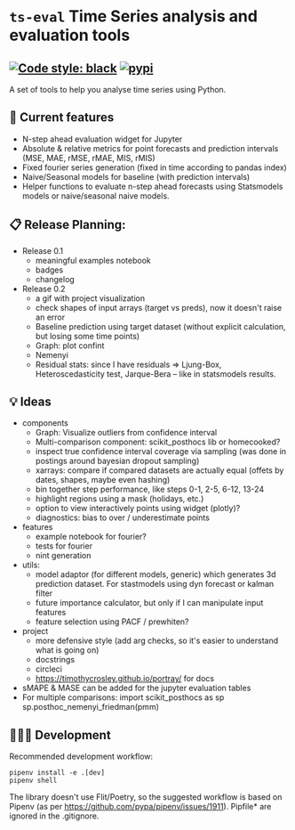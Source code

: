 # ```ts-eval``` Time Series analysis and evaluation tools

[![Code style: black](https://img.shields.io/badge/code%20style-black-000000.svg)](https://github.com/psf/black)
[![pypi](https://img.shields.io/pypi/v/ts-eval)](https://pypi.org/project/ts-eval/)
---
A set of tools to help you analyse time series using Python.

## 🧩 Current features

* N-step ahead evaluation widget for Jupyter
* Absolute & relative metrics for point forecasts and prediction intervals (MSE, MAE, rMSE, rMAE, MIS, rMIS)
* Fixed fourier series generation (fixed in time according to pandas index)
* Naive/Seasonal models for baseline (with prediction intervals)
* Helper functions to evaluate n-step ahead forecasts using Statsmodels models or naive/seasonal naive models.

## 📋 Release Planning:

* Release 0.1
  * meaningful examples notebook
  * badges
  * changelog
* Release 0.2
  * a gif with project visualization
  * check shapes of input arrays (target vs preds), now it doesn't raise an error
  * Baseline prediction using target dataset (without explicit calculation, but losing some time points)
  * Graph: plot confint
  * Nemenyi
  * Residual stats: since I have residuals => Ljung-Box, Heteroscedasticity test, Jarque-Bera – like in statsmodels results.

## 💡 Ideas

* components
  * Graph: Visualize outliers from confidence interval
  * Multi-comparison component: scikit_posthocs lib or homecooked?
  * inspect true confidence interval coverage via sampling (was done in postings around bayesian dropout sampling)
  * xarrays: compare if compared datasets are actually equal (offets by dates, shapes, maybe even hashing)
  * bin together step performance, like steps 0-1, 2-5, 6-12, 13-24
  * highlight regions using a mask (holidays, etc.)
  * option to view interactively points using widget (plotly)?
  * diagnostics: bias to over / underestimate points
* features
  * example notebook for fourier?
  * tests for fourier
  * nint generation
* utils:
  * model adaptor (for different models, generic) which generates 3d prediction dataset. For stastmodels using dyn forecast or kalman filter
  * future importance calculator, but only if I can manipulate input features
  * feature selection using PACF / prewhiten?
* project
  * more defensive style (add arg checks, so it's easier to understand what is going on)
  * docstrings
  * circleci
  * https://timothycrosley.github.io/portray/ for docs
* sMAPE & MASE can be added for the jupyter evaluation tables
* For multiple comparisons:
    import scikit_posthocs as sp
    sp.posthoc_nemenyi_friedman(pmm)


## 🤹🏼‍♂️ Development

Recommended development workflow:
```
pipenv install -e .[dev]
pipenv shell
```
The library doesn't use Flit/Poetry, so the suggested workflow is based on Pipenv (as per https://github.com/pypa/pipenv/issues/1911).
Pipfile* are ignored in the .gitignore.

